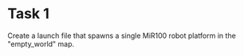 # Task 1

Create a launch file that spawns a single MiR100 robot platform in the "empty_world" map. 


